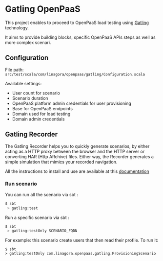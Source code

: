 # Gatling OpenPaaS

This project enables to proceed to OpenPaaS load testing using [Gatling](https://gatling.io/) technology.

It aims to provide building blocks, specific OpenPaaS APIs steps as well as more complex scenari.

## Configuration

File path: `src/test/scala/com/linagora/openpaas/gatling/Configuration.scala`

Available settings:
 - User count for scenario
 - Scenario duration
 - OpenPaaS platform admin credentials for user provisioning
 - Base for OpenPaaS endpoints
 - Domain used for load testing
 - Domain admin credentials
 
## Gatling Recorder

The Gatling Recorder helps you to quickly generate scenarios, by either acting as a HTTP proxy between the 
browser and the HTTP server or converting HAR (Http ARchive) files. Either way, the Recorder generates a 
simple simulation that mimics your recorded navigation.

All the instructions to install and use are available at this [documentation](https://gatling.io/docs/current/http/recorder/?highlight=proxy)

### Run scenario

You can run all the scenario via sbt :

```bash
$ sbt
 > gatling:test
```

Run a specific scenario via sbt :
```bash
$ sbt
 > gatling:testOnly SCENARIO_FQDN
```

For example: this scenario create users that then read their profile. To run it:

```
$ sbt
> gatling:testOnly com.linagora.openpaas.gatling.ProvisioningScenario
```
